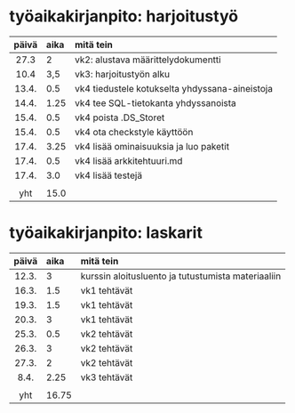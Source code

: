 



# työaikakirjanpito: harjoitustyö

| päivä | aika | mitä tein  |
| :----:|:-----| :-----|
| 27.3  | 2    |  vk2: alustava määrittelydokumentti|
| 10.4  | 3,5  |  vk3: harjoitustyön alku|
|  13.4.| 0.5  | vk4 tiedustele kotukselta yhdyssana-aineistoja |
|  14.4.| 1.25 | vk4 tee SQL-tietokanta yhdyssanoista |
|  15.4.| 0.5  | vk4 poista .DS_Storet  |
|  15.4.| 0.5  | vk4 ota checkstyle käyttöön  |
|  17.4.| 3.25 | vk4 lisää ominaisuuksia ja luo paketit|
|  17.4.| 0.5  | vk4 lisää arkkitehtuuri.md |
|  17.4.| 3.0  | vk4 lisää testejä |
|       |      |  |
| yht   | 15.0 | 



# työaikakirjanpito: laskarit

| päivä | aika | mitä tein  |
| :----:|:-----| :-----|
| 12.3. | 3    | kurssin aloitusluento ja tutustumista materiaaliin |
| 16.3. | 1.5  | vk1 tehtävät |
| 19.3. | 1.5  | vk1 tehtävät |
| 20.3. | 3    | vk1 tehtävät |
| 25.3. | 0.5  | vk2 tehtävät |
| 26.3. | 3    | vk2 tehtävät |
| 27.3. | 2    | vk2 tehtävät |
|  8.4. | 2.25 | vk3 tehtävät |
|       |      |  |
|  yht  | 16.75| |
